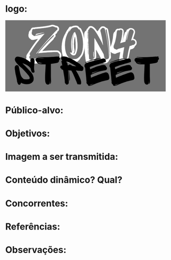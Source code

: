 # logo:
<img src="img/logo.png">

# Público-alvo:
# Objetivos:
# Imagem a ser transmitida:
# Conteúdo dinâmico? Qual?
# Concorrentes:
# Referências:
# Observações:
